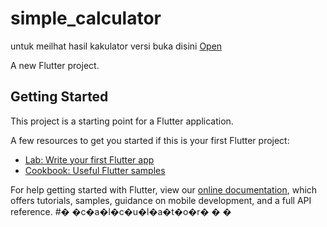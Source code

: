 # simple_calculator

untuk meilhat hasil kakulator versi buka disini 
[Open](https://simple-calculator-web-view.netlify.app/)

A new Flutter project.

## Getting Started

This project is a starting point for a Flutter application.

A few resources to get you started if this is your first Flutter project:

- [Lab: Write your first Flutter app](https://flutter.dev/docs/get-started/codelab)
- [Cookbook: Useful Flutter samples](https://flutter.dev/docs/cookbook)

For help getting started with Flutter, view our
[online documentation](https://flutter.dev/docs), which offers tutorials,
samples, guidance on mobile development, and a full API reference.
#� �c�a�l�c�u�l�a�t�o�r�
�
�

